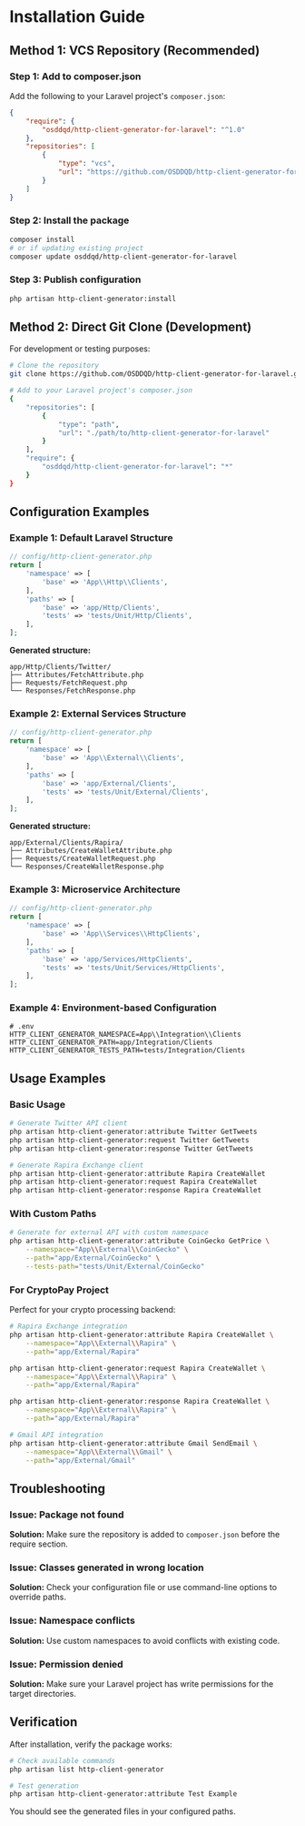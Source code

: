 # Installation Guide

## Method 1: VCS Repository (Recommended)

### Step 1: Add to composer.json

Add the following to your Laravel project's `composer.json`:

```json
{
    "require": {
        "osddqd/http-client-generator-for-laravel": "^1.0"
    },
    "repositories": [
        {
            "type": "vcs",
            "url": "https://github.com/OSDDQD/http-client-generator-for-laravel.git"
        }
    ]
}
```

### Step 2: Install the package

```bash
composer install
# or if updating existing project
composer update osddqd/http-client-generator-for-laravel
```

### Step 3: Publish configuration

```bash
php artisan http-client-generator:install
```

## Method 2: Direct Git Clone (Development)

For development or testing purposes:

```bash
# Clone the repository
git clone https://github.com/OSDDQD/http-client-generator-for-laravel.git

# Add to your Laravel project's composer.json
{
    "repositories": [
        {
            "type": "path",
            "url": "./path/to/http-client-generator-for-laravel"
        }
    ],
    "require": {
        "osddqd/http-client-generator-for-laravel": "*"
    }
}
```

## Configuration Examples

### Example 1: Default Laravel Structure

```php
// config/http-client-generator.php
return [
    'namespace' => [
        'base' => 'App\\Http\\Clients',
    ],
    'paths' => [
        'base' => 'app/Http/Clients',
        'tests' => 'tests/Unit/Http/Clients',
    ],
];
```

**Generated structure:**
```
app/Http/Clients/Twitter/
├── Attributes/FetchAttribute.php
├── Requests/FetchRequest.php
└── Responses/FetchResponse.php
```

### Example 2: External Services Structure

```php
// config/http-client-generator.php
return [
    'namespace' => [
        'base' => 'App\\External\\Clients',
    ],
    'paths' => [
        'base' => 'app/External/Clients',
        'tests' => 'tests/Unit/External/Clients',
    ],
];
```

**Generated structure:**
```
app/External/Clients/Rapira/
├── Attributes/CreateWalletAttribute.php
├── Requests/CreateWalletRequest.php
└── Responses/CreateWalletResponse.php
```

### Example 3: Microservice Architecture

```php
// config/http-client-generator.php
return [
    'namespace' => [
        'base' => 'App\\Services\\HttpClients',
    ],
    'paths' => [
        'base' => 'app/Services/HttpClients',
        'tests' => 'tests/Unit/Services/HttpClients',
    ],
];
```

### Example 4: Environment-based Configuration

```env
# .env
HTTP_CLIENT_GENERATOR_NAMESPACE=App\\Integration\\Clients
HTTP_CLIENT_GENERATOR_PATH=app/Integration/Clients
HTTP_CLIENT_GENERATOR_TESTS_PATH=tests/Integration/Clients
```

## Usage Examples

### Basic Usage

```bash
# Generate Twitter API client
php artisan http-client-generator:attribute Twitter GetTweets
php artisan http-client-generator:request Twitter GetTweets  
php artisan http-client-generator:response Twitter GetTweets

# Generate Rapira Exchange client
php artisan http-client-generator:attribute Rapira CreateWallet
php artisan http-client-generator:request Rapira CreateWallet
php artisan http-client-generator:response Rapira CreateWallet
```

### With Custom Paths

```bash
# Generate for external API with custom namespace
php artisan http-client-generator:attribute CoinGecko GetPrice \
    --namespace="App\\External\\CoinGecko" \
    --path="app/External/CoinGecko" \
    --tests-path="tests/Unit/External/CoinGecko"
```

### For CryptoPay Project

Perfect for your crypto processing backend:

```bash
# Rapira Exchange integration
php artisan http-client-generator:attribute Rapira CreateWallet \
    --namespace="App\\External\\Rapira" \
    --path="app/External/Rapira"

php artisan http-client-generator:request Rapira CreateWallet \
    --namespace="App\\External\\Rapira" \
    --path="app/External/Rapira"

php artisan http-client-generator:response Rapira CreateWallet \
    --namespace="App\\External\\Rapira" \
    --path="app/External/Rapira"

# Gmail API integration  
php artisan http-client-generator:attribute Gmail SendEmail \
    --namespace="App\\External\\Gmail" \
    --path="app/External/Gmail"
```

## Troubleshooting

### Issue: Package not found

**Solution:** Make sure the repository is added to `composer.json` before the require section.

### Issue: Classes generated in wrong location

**Solution:** Check your configuration file or use command-line options to override paths.

### Issue: Namespace conflicts

**Solution:** Use custom namespaces to avoid conflicts with existing code.

### Issue: Permission denied

**Solution:** Make sure your Laravel project has write permissions for the target directories.

## Verification

After installation, verify the package works:

```bash
# Check available commands
php artisan list http-client-generator

# Test generation
php artisan http-client-generator:attribute Test Example
```

You should see the generated files in your configured paths.
